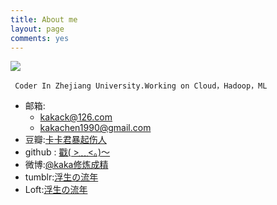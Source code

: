 ```yaml
---
title: About me
layout: page
comments: yes
---
```

  
![](http://img4.duitang.com/uploads/item/201305/06/20130506224101_rxQFe.thumb.600_0.jpeg)




     Coder In Zhejiang University.Working on Cloud，Hadoop，ML
                      
                      
- 邮箱:  
  + kakack@126.com  
  + kakachen1990@gmail.com  
- 豆瓣:[卡卡君暴起伤人](http://www.douban.com/people/kakack/)  
- github : [戳( >﹏<。)～](https://github.com/kakack) 
- 微博:[@kaka修炼成精](http://weibo.com/kakack) 
- tumblr:[浮生の流年](http://rivakaka.tumblr.com/)
- Loft:[浮生の流年](http://kakack.lofter.com/)

